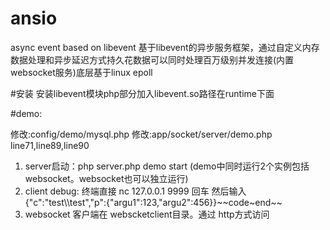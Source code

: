 # ansio
async event based on libevent 基于libevent的异步服务框架，通过自定义内存数据处理和异步延迟方式持久花数据可以同时处理百万级别并发连接(内置websocket服务)底层基于linux epoll

#安装
安装libevent模块php部分加入libevent.so路径在runtime下面

#demo:

修改:config/demo/mysql.php
修改:app/socket/server/demo.php line71,line89,line90
1. server启动：php server.php demo start (demo中同时运行2个实例包括websocket。websocket也可以独立运行)
2. client debug: 终端直接  nc 127.0.0.1 9999 回车 然后输入{"c":"test\\\test","p":{"argu1":123,"argu2":456}}\~\~code\~end\~\~
3. websocket 客户端在 webscketclient目录。通过 http方式访问
